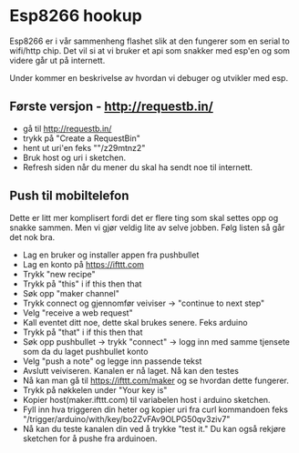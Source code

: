 

# Esp8266 hookup

Esp8266 er i vår sammenheng flashet slik at den fungerer som en serial to wifi/http
chip. Det vil si at vi bruker et api som snakker med esp'en og som videre går ut
på internett.


Under kommer en beskrivelse av hvordan vi debuger og utvikler med esp.

## Første versjon - http://requestb.in/

 * gå til http://requestb.in/
 * trykk på "Create a RequestBin"
 * hent ut uri'en feks ""/z29mtnz2"
 * Bruk host og uri i sketchen.
 * Refresh siden når du mener du skal ha sendt noe til internett.


## Push til mobiltelefon

Dette er litt mer komplisert fordi det er flere ting som skal settes opp og snakke
sammen. Men vi gjør veldig lite av selve jobben. Følg listen så går det nok bra.

  * Lag en bruker og installer appen fra pushbullet
  * Lag en konto på https://ifttt.com
  * Trykk "new recipe"
  * Trykk på "this" i if this then that
  * Søk opp "maker channel"
  * Trykk connect og gjennomfør veiviser -> "continue to next step"
  * Velg "receive a web request"
  * Kall eventet ditt noe, dette skal brukes senere. Feks arduino
  * Trykk på "that" i if this then that
  * Søk opp pushbullet -> trykk "connect" -> logg inn med samme tjensete som da du laget pushbullet konto
  * Velg "push a note" og legge inn passende tekst
  * Avslutt veiviseren. Kanalen er nå laget. Nå kan den testes
  * Nå kan man gå til https://ifttt.com/maker og se hvordan dette fungerer.
  * Trykk på nøkkelen under "Your key is"
  * Kopier host(maker.ifttt.com) til variabelen host i arduino sketchen.
  * Fyll inn hva triggeren din heter og kopier uri fra curl kommandoen feks "/trigger/arduino/with/key/bo2ZvFAv9OLPG50qv3ziv7"
  * Nå kan du teste kanalen din ved å trykke "test it." Du kan også rekjøre sketchen for å pushe fra arduinoen.
